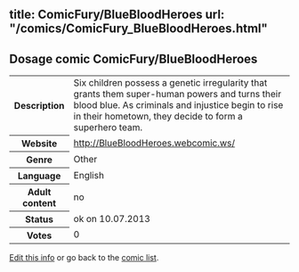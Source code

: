 title: ComicFury/BlueBloodHeroes
url: "/comics/ComicFury_BlueBloodHeroes.html"
---
Dosage comic ComicFury/BlueBloodHeroes
-----------------------------------------

<p id="msg"></p>
<script type="text/javascript">
if (window.location.search === '?edit_info_mail=sent_ok') {
  var elem = document.getElementById("msg");
  elem.innerHTML = 'Edited information sucessfully sent for review, which is usually done daily. Thanks!';
  elem.className = 'ok';
}
</script>
<table class="comicinfo">
<tr>
<th>Description</th><td>Six children possess a genetic irregularity that grants them super-human powers and turns their blood blue. As criminals and injustice begin to rise in their hometown, they decide to form a superhero team.</td>
</tr>
<tr>
<th>Website</th><td><a href="http://BlueBloodHeroes.webcomic.ws/">http://BlueBloodHeroes.webcomic.ws/</a></td>
</tr>
<tr>
<th>Genre</th><td>Other</td>
</tr>
<tr>
<th>Language</th><td>English</td>
</tr>
<tr>
<th>Adult content</th><td>no</td>
</tr>
<tr>
<th>Status</th><td>ok on 10.07.2013</td>
</tr>
<tr>
<th>Votes</th><td>0</td>
</tr>
</table>

[Edit this info](ComicFury_BlueBloodHeroes_edit.html) or go back to the [comic list](../comic-index.html).
